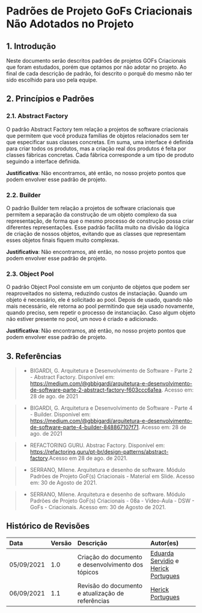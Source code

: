 # Padrões de Projeto GoFs Criacionais Não Adotados no Projeto

## 1. Introdução
Neste documento serão descritos padrões de projetos GOFs Criacionais que foram estudados, porém que optamos por não adotar no projeto. Ao final de cada descrição de padrão, foi descrito o porquê do mesmo não ter sido escolhido para uso pela equipe.

## 2. Princípios e Padrões
### 2.1. Abstract Factory

O padrão Abstract Factory tem relação a projetos de software criacionais que permitem que
você produza famílias de objetos relacionados sem ter que especificar suas classes concretas.
Em suma, uma interface é definida para criar todos os produtos, mas a criação real dos produtos
é feita por classes fábricas concretas. Cada fábrica corresponde a um tipo de produto seguindo
a interface definida.

**Justificativa**: Não encontramos, até então, no nosso projeto pontos que podem envolver esse padrão de projeto.

### 2.2. Builder

O padrão Builder tem relação a projetos de software criacionais que permitem a separação da
construção de um objeto complexo da sua representação, de forma que o mesmo processo de
construção possa criar diferentes representações. Esse padrão facilita muito na divisão da
lógica de criação de nossos objetos, evitando que as classes que representam esses objetos
finais fiquem muito complexas.

**Justificativa**: Não encontramos, até então, no nosso projeto pontos que podem envolver esse padrão de projeto.

### 2.3. Object Pool

O padrão Object Pool consiste em um conjunto de objetos que podem ser reaproveitados no sistema,
reduzindo custos de instaciação. Quando um objeto é necessário, ele é solicitado ao pool. Depois
de usado, quando não mais necessário, ele retorna ao pool permitindo que seja usado novamente,
quando preciso, sem repetir o processo de instanciação. Caso algum objeto não estiver presente
no pool, um novo é criado e adicionado. 

**Justificativa**: Não encontramos, até então, no nosso projeto pontos que podem envolver esse padrão de projeto.

## 3. Referências

> - BIGARDI, G. Arquitetura e Desenvolvimento de Software - Parte 2 - Abstract Factory. Disponível em: <https://medium.com/@gbbigardi/arquitetura-e-desenvolvimento-de-software-parte-2-abstract-factory-f603ccc6a1ea>. Acesso em: 28 de ago. de 2021

> - BIGARDI, G. Arquitetura e Desenvolvimento de Software - Parte 4 - Builder. Disponível em: <https://medium.com/@gbbigardi/arquitetura-e-desenvolvimento-de-software-parte-4-builder-848867107f71>. Acesso em: 28 de ago. de 2021

> - REFACTORING GURU. Abstrac Factory. Disponível em: <https://refactoring.guru/pt-br/design-patterns/abstract-factory>.Acesso em 28 de ago. de 2021.

> - SERRANO, Milene. Arquitetura e desenho de software. Módulo Padrões de Projeto GoF(s) Criacionais - Material em Slide. Acesso em: 30 de Agosto de 2021.

> - SERRANO, Milene. Arquitetura e desenho de software. Módulo Padrões de Projeto GoF(s) Criacionais - 08a - Vídeo-Aula - DSW - GoFs - Criacionais. Acesso em: 30 de Agosto de 2021.

## Histórico de Revisões
|    Data    | Versão | Descrição       | Autor(es)     |
| :--------- | :----- | :-------------- | :------------ |
| 05/09/2021 | 1.0 | Criação do documento e desenvolvimento dos tópicos | [Eduarda Servidio](https://github.com/ServideoEC) e [Herick Portugues](https://github.com/herickport) |
| 06/09/2021 | 1.1 | Revisão do documento e atualização de referências | [Herick Portugues](https://github.com/herickport) |